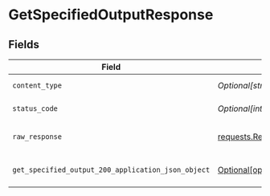 # GetSpecifiedOutputResponse


## Fields

| Field                                                                                                                            | Type                                                                                                                             | Required                                                                                                                         | Description                                                                                                                      |
| -------------------------------------------------------------------------------------------------------------------------------- | -------------------------------------------------------------------------------------------------------------------------------- | -------------------------------------------------------------------------------------------------------------------------------- | -------------------------------------------------------------------------------------------------------------------------------- |
| `content_type`                                                                                                                   | *Optional[str]*                                                                                                                  | :heavy_check_mark:                                                                                                               | HTTP response content type for this operation                                                                                    |
| `status_code`                                                                                                                    | *Optional[int]*                                                                                                                  | :heavy_check_mark:                                                                                                               | HTTP response status code for this operation                                                                                     |
| `raw_response`                                                                                                                   | [requests.Response](https://requests.readthedocs.io/en/latest/api/#requests.Response)                                            | :heavy_minus_sign:                                                                                                               | Raw HTTP response; suitable for custom response parsing                                                                          |
| `get_specified_output_200_application_json_object`                                                                               | [Optional[operations.GetSpecifiedOutput200ApplicationJSON]](undefined/models/operations/getspecifiedoutput200applicationjson.md) | :heavy_minus_sign:                                                                                                               | a list of OutputSamplesResponse objects                                                                                          |